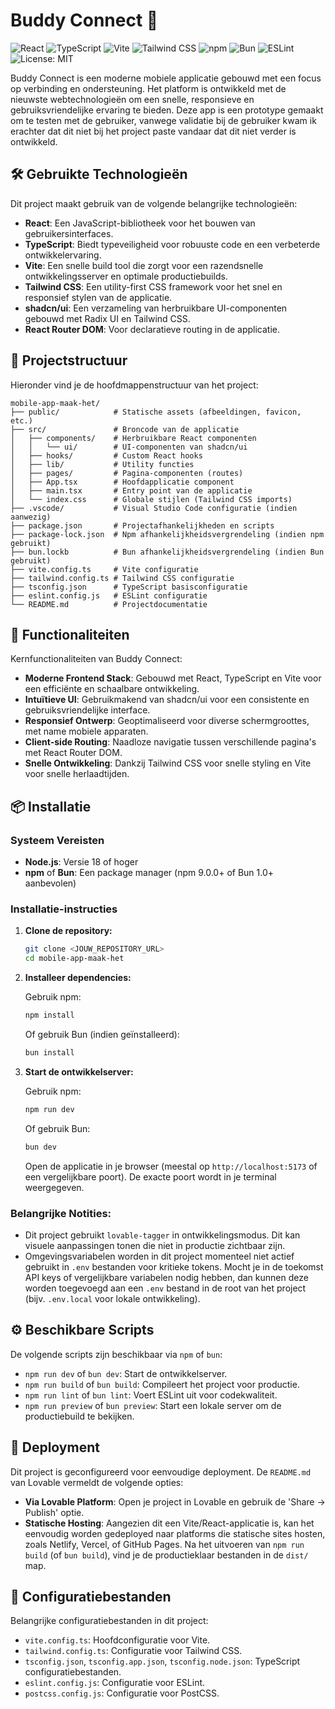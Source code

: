 # Buddy Connect 🤝

![React](https://img.shields.io/badge/React-20232A?logo=react&logoColor=61DAFB)
![TypeScript](https://img.shields.io/badge/TypeScript-007ACC?logo=typescript&logoColor=fff)
![Vite](https://img.shields.io/badge/Vite-646CFF?logo=vite&logoColor=fff)
![Tailwind CSS](https://img.shields.io/badge/Tailwind_CSS-06B6D4?logo=tailwindcss&logoColor=fff)
![npm](https://img.shields.io/badge/npm-CB3837?logo=npm&logoColor=white)
![Bun](https://img.shields.io/badge/Bun-000000?logo=bun&logoColor=fff)
![ESLint](https://img.shields.io/badge/ESLint-4B32C3?logo=eslint&logoColor=white)
![License: MIT](https://img.shields.io/badge/License-MIT-yellow.svg)

Buddy Connect is een moderne mobiele applicatie gebouwd met een focus op verbinding en ondersteuning. Het platform is ontwikkeld met de nieuwste webtechnologieën om een snelle, responsieve en gebruiksvriendelijke ervaring te bieden. Deze app is een prototype gemaakt om te testen met de gebruiker, vanwege validatie bij de gebruiker kwam ik erachter dat dit niet bij het project paste vandaar dat dit niet verder is ontwikkeld.

## 🛠️ Gebruikte Technologieën

Dit project maakt gebruik van de volgende belangrijke technologieën:

- **React**: Een JavaScript-bibliotheek voor het bouwen van gebruikersinterfaces.
- **TypeScript**: Biedt typeveiligheid voor robuuste code en een verbeterde ontwikkelervaring.
- **Vite**: Een snelle build tool die zorgt voor een razendsnelle ontwikkelingsserver en optimale productiebuilds.
- **Tailwind CSS**: Een utility-first CSS framework voor het snel en responsief stylen van de applicatie.
- **shadcn/ui**: Een verzameling van herbruikbare UI-componenten gebouwd met Radix UI en Tailwind CSS.
- **React Router DOM**: Voor declaratieve routing in de applicatie.

## 📂 Projectstructuur

Hieronder vind je de hoofdmappenstructuur van het project:

```
mobile-app-maak-het/
├── public/            # Statische assets (afbeeldingen, favicon, etc.)
├── src/               # Broncode van de applicatie
│   ├── components/    # Herbruikbare React componenten
│   │   └── ui/        # UI-componenten van shadcn/ui
│   ├── hooks/         # Custom React hooks
│   ├── lib/           # Utility functies
│   ├── pages/         # Pagina-componenten (routes)
│   ├── App.tsx        # Hoofdapplicatie component
│   ├── main.tsx       # Entry point van de applicatie
│   └── index.css      # Globale stijlen (Tailwind CSS imports)
├── .vscode/           # Visual Studio Code configuratie (indien aanwezig)
├── package.json       # Projectafhankelijkheden en scripts
├── package-lock.json  # Npm afhankelijkheidsvergrendeling (indien npm gebruikt)
├── bun.lockb          # Bun afhankelijkheidsvergrendeling (indien Bun gebruikt)
├── vite.config.ts     # Vite configuratie
├── tailwind.config.ts # Tailwind CSS configuratie
├── tsconfig.json      # TypeScript basisconfiguratie
├── eslint.config.js   # ESLint configuratie
└── README.md          # Projectdocumentatie
```

## 🚀 Functionaliteiten

Kernfunctionaliteiten van Buddy Connect:

-   **Moderne Frontend Stack**: Gebouwd met React, TypeScript en Vite voor een efficiënte en schaalbare ontwikkeling.
-   **Intuïtieve UI**: Gebruikmakend van shadcn/ui voor een consistente en gebruiksvriendelijke interface.
-   **Responsief Ontwerp**: Geoptimaliseerd voor diverse schermgroottes, met name mobiele apparaten.
-   **Client-side Routing**: Naadloze navigatie tussen verschillende pagina's met React Router DOM.
-   **Snelle Ontwikkeling**: Dankzij Tailwind CSS voor snelle styling en Vite voor snelle herlaadtijden.

## 📦 Installatie

### Systeem Vereisten

-   **Node.js**: Versie 18 of hoger
-   **npm** of **Bun**: Een package manager (npm 9.0.0+ of Bun 1.0+ aanbevolen)

### Installatie-instructies

1.  **Clone de repository:**

    ```bash
    git clone <JOUW_REPOSITORY_URL>
    cd mobile-app-maak-het
    ```

2.  **Installeer dependencies:**

    Gebruik npm:

    ```bash
    npm install
    ```

    Of gebruik Bun (indien geïnstalleerd):

    ```bash
    bun install
    ```

3.  **Start de ontwikkelserver:**

    Gebruik npm:

    ```bash
    npm run dev
    ```

    Of gebruik Bun:

    ```bash
    bun dev
    ```

    Open de applicatie in je browser (meestal op `http://localhost:5173` of een vergelijkbare poort). De exacte poort wordt in je terminal weergegeven.

### Belangrijke Notities:

-   Dit project gebruikt `lovable-tagger` in ontwikkelingsmodus. Dit kan visuele aanpassingen tonen die niet in productie zichtbaar zijn.
-   Omgevingsvariabelen worden in dit project momenteel niet actief gebruikt in `.env` bestanden voor kritieke tokens. Mocht je in de toekomst API keys of vergelijkbare variabelen nodig hebben, dan kunnen deze worden toegevoegd aan een `.env` bestand in de root van het project (bijv. `.env.local` voor lokale ontwikkeling).

## ⚙️ Beschikbare Scripts

De volgende scripts zijn beschikbaar via `npm` of `bun`:

-   `npm run dev` of `bun dev`: Start de ontwikkelserver.
-   `npm run build` of `bun build`: Compileert het project voor productie.
-   `npm run lint` of `bun lint`: Voert ESLint uit voor codekwaliteit.
-   `npm run preview` of `bun preview`: Start een lokale server om de productiebuild te bekijken.

## 🚀 Deployment

Dit project is geconfigureerd voor eenvoudige deployment. De `README.md` van Lovable vermeldt de volgende opties:

-   **Via Lovable Platform**: Open je project in Lovable en gebruik de 'Share -> Publish' optie.
-   **Statische Hosting**: Aangezien dit een Vite/React-applicatie is, kan het eenvoudig worden gedeployed naar platforms die statische sites hosten, zoals Netlify, Vercel, of GitHub Pages. Na het uitvoeren van `npm run build` (of `bun build`), vind je de productieklaar bestanden in de `dist/` map.

## 🔧 Configuratiebestanden

Belangrijke configuratiebestanden in dit project:

-   `vite.config.ts`: Hoofdconfiguratie voor Vite.
-   `tailwind.config.ts`: Configuratie voor Tailwind CSS.
-   `tsconfig.json`, `tsconfig.app.json`, `tsconfig.node.json`: TypeScript configuratiebestanden.
-   `eslint.config.js`: Configuratie voor ESLint.
-   `postcss.config.js`: Configuratie voor PostCSS.
